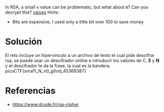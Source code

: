 In RSA, a small `e` value can be problematic, but what about `N`? Can you decrypt this? [values](https://mercury.picoctf.net/static/3cfeb09681369c26e3f19d886bc1e5d9/values)
Hints:
- Bits are expensive, I used only a little bit over 100 to save money
# Solución
El reto incluye un hipervinculo a un archivo de texto el cual pide descifrar rsa, se puede usar un descifrador online e introducir los valores de C, **E** y **N** y el descifrador te da la frase, la cual es la bandera.
picoCTF{sma11_N_n0_g0od_45369387}
# Referencias
- https://www.dcode.fr/rsa-cipher
